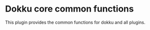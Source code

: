 # Dokku core common functions

This plugin provides the common functions for dokku and all plugins.

